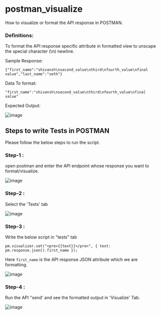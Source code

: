 # postman_visualize
How to visualize or format the API response in POSTMAN.

### Definitions:

To format the API response specific attribute in formatted view to unscape the special character (\n) newline. 

Sample Response:

`{"first_name":"shivansh\nsecond_value\nthird\nfourth_value\nfinal value","last_name":"seth"}`

Data To format:

`"first_name":"shivansh\nsecond_value\nthird\nfourth_value\nfinal value"`

Expected Output:

![image](https://user-images.githubusercontent.com/55994712/114042268-e9d36000-98a2-11eb-9426-d27c3716304e.png)


## Steps to write Tests in POSTMAN

Please follow the below steps to run the script.

### Step-1 : 
open postman and enter the API endpoint whose response you want to format/visualize.

![image](https://user-images.githubusercontent.com/55994712/114040135-f5be2280-98a0-11eb-9b74-4a2c426f2c5d.png)

### Step-2 : 
Select the 'Tests' tab

![image](https://user-images.githubusercontent.com/55994712/114040058-e17a2580-98a0-11eb-919c-fb6a4eb701d7.png)

### Step-3 : 
Write the below script in "tests" tab

`pm.visualizer.set("<pre>{{text}}</pre>", {
    text: pm.response.json().first_name
});`

Here `first_name` is the API response JSON attribute which we are formatting.

![image](https://user-images.githubusercontent.com/55994712/114041783-75002600-98a2-11eb-97ae-546d53476a77.png)


### Step-4 : 

Run the API "send' and see the formatted output in 'Visualize' Tab.

![image](https://user-images.githubusercontent.com/55994712/114041349-1c308d80-98a2-11eb-814a-2e5ec9ae9a85.png)


